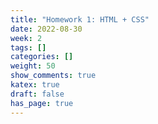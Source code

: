 ```yaml
---
title: "Homework 1: HTML + CSS"
date: 2022-08-30
week: 2
tags: []
categories: []
weight: 50
show_comments: true
katex: true
draft: false
has_page: true
---
```


<!--more-->

